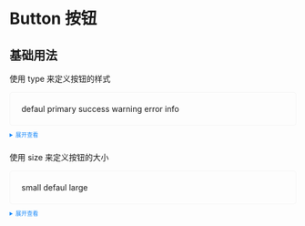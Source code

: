 <style>
    .example{
        border: 1px solid #f5f5f5;
        border-radius: 5px;
        padding:20px
    }
    .el-button {
        margin:10px 5px
    }
    
    details > summary:first-of-type {
        font-size: 10px;
        padding: 8px 0;
        cursor: pointer;
        color: #1989fa;
    }
</style>

# Button 按钮

## 基础用法

使用 type 来定义按钮的样式

<div class="example">
  <r-button>defaul</r-button>
  <r-button type="primary">primary</r-button>
  <r-button type="success">success</r-button>
  <r-button type="warning">warning</r-button>
  <r-button type="error">error</r-button>
  <r-button type="info">info</r-button>
</div>

<style lang="less" scoped>
.example{
    button {
        margin-right:10px
    }
}
</style>

<details>
<summary>展开查看</summary>

```vue
<template>
  <r-button>defaul</r-button>
  <r-button type="primary">primary</r-button>
  <r-button type="success">success</r-button>
  <r-button type="warning">warning</r-button>
  <r-button type="error">error</r-button>
  <r-button type="info">info</r-button>
</template>
<script lang="ts" setup>
import { RButton } from 'rising-ui'
</script>
```

</details>

使用 size 来定义按钮的大小

<div class="example">
   <r-button type="primary" size="small">small</r-button>
   <r-button size="default">defaul</r-button>
   <r-button type="success" size="large">large</r-button>
</div>

<style lang="less" scoped>
.example{
    button {
        margin-right:10px
    }
}
</style>

<details>
<summary>展开查看</summary>

```vue
<template>
  <r-button type="primary" size="small">small</r-button>
  <r-button size="default">defaul</r-button>
  <r-button type="success" size="large">large</r-button>
</template>
<script lang="ts" setup>
import { RButton } from 'rising-ui'
</script>
```

</details>
